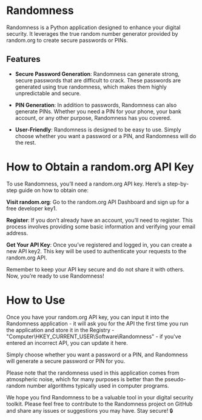 # Randomness

Randomness is a Python application designed to enhance your digital security. It leverages the true random number generator provided by random.org to create secure passwords or PINs.

## Features

- **Secure Password Generation**: Randomness can generate strong, secure passwords that are difficult to crack. These passwords are generated using true randomness, which makes them highly unpredictable and secure.

- **PIN Generation**: In addition to passwords, Randomness can also generate PINs. Whether you need a PIN for your phone, your bank account, or any other purpose, Randomness has you covered.

- **User-Friendly**: Randomness is designed to be easy to use. Simply choose whether you want a password or a PIN, and Randomness will do the rest.

# How to Obtain a random.org API Key

To use Randomness, you’ll need a random.org API key. Here’s a step-by-step guide on how to obtain one:

**Visit random.org**: Go to the random.org API Dashboard and sign up for a free developer key1.

**Register**: If you don’t already have an account, you’ll need to register. This process involves providing some basic information and verifying your email address.

**Get Your API Key**: Once you’ve registered and logged in, you can create a new API key2. This key will be used to authenticate your requests to the random.org API.

Remember to keep your API key secure and do not share it with others. Now, you’re ready to use Randomness!

# How to Use

Once you have your random.org API key, you can input it into the Randomness application - it will ask you for the API the first time you run the application and store it in the Registry - "Computer\HKEY_CURRENT_USER\Software\Randomness" - if you've entered an
incorrect API, you can update it here.

Simply choose whether you want a password or a PIN, and Randomness will generate a secure password or PIN for you.

Please note that the randomness used in this application comes from atmospheric noise, which for many purposes is better than the pseudo-random number algorithms typically used in computer programs.

We hope you find Randomness to be a valuable tool in your digital security toolkit. Please feel free to contribute to the Randomness project on GitHub and share any issues or suggestions you may have. Stay secure! 🔒
